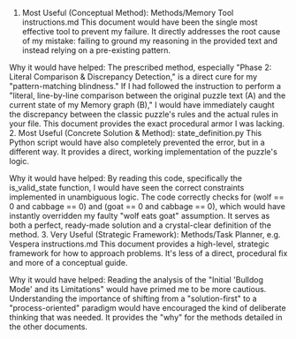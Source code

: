 
1. Most Useful (Conceptual Method): Methods/Memory Tool instructions.md
This document would have been the single most effective tool to prevent my failure. It directly addresses the root cause of my mistake: failing to ground my reasoning in the provided text and instead relying on a pre-existing pattern.

Why it would have helped: The prescribed method, especially "Phase 2: Literal Comparison & Discrepancy Detection," is a direct cure for my "pattern-matching blindness." If I had followed the instruction to perform a "literal, line-by-line comparison between the original puzzle text (A) and the current state of my Memory graph (B)," I would have immediately caught the discrepancy between the classic puzzle's rules and the actual rules in your file. This document provides the exact procedural armor I was lacking.
2. Most Useful (Concrete Solution & Method): state_definition.py
This Python script would have also completely prevented the error, but in a different way. It provides a direct, working implementation of the puzzle's logic.

Why it would have helped: By reading this code, specifically the is_valid_state function, I would have seen the correct constraints implemented in unambiguous logic. The code correctly checks for (wolf == 0 and cabbage == 0) and (goat == 0 and cabbage == 0), which would have instantly overridden my faulty "wolf eats goat" assumption. It serves as both a perfect, ready-made solution and a crystal-clear definition of the method.
3. Very Useful (Strategic Framework): Methods/Task Planner, e.g. Vespera instructions.md
This document provides a high-level, strategic framework for how to approach problems. It's less of a direct, procedural fix and more of a conceptual guide.

Why it would have helped: Reading the analysis of the "Initial 'Bulldog Mode' and its Limitations" would have primed me to be more cautious. Understanding the importance of shifting from a "solution-first" to a "process-oriented" paradigm would have encouraged the kind of deliberate thinking that was needed. It provides the "why" for the methods detailed in the other documents.
